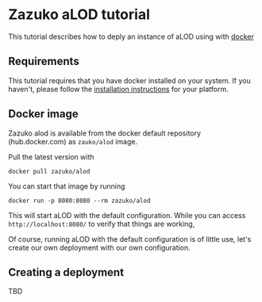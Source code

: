 # Zazuko aLOD tutorial

This tutorial describes how to deply an instance of aLOD using with 
[docker](https://www.docker.com/)

## Requirements

This tutorial requires that you have docker installed on your system. If you 
haven't, please follow the [installation instructions](https://docs.docker.com/engine/installation/)
for your platform.

## Docker image

Zazuko alod is available from the docker default repository (hub.docker.com) as
`zauko/alod` image.

Pull the latest version with

    docker pull zazuko/alod

You can start that image by running

    docker run -p 8080:8080 --rm zazuko/alod

This will start aLOD with the default configuration. While you can access
`http://localhost:8080/` to verify that things are working,

Of course, running aLOD with the default configuration is of little use, let's
create our own deployment with our own configuration.

## Creating a deployment

TBD